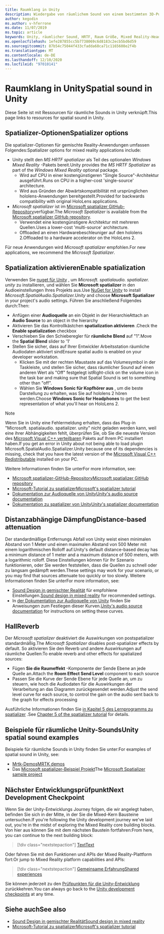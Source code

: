 ```yaml
---
title: Raumklang in Unity
description: Wiedergabe von räumlichem Sound von einem bestimmten 3D-Punkt in der Unity-Szene.
author: kegodin
ms.author: v-hferrone
ms.date: 11/07/2019
ms.topic: article
keywords: Unity, räumlicher Sound, HRTF, Raum Größe, Mixed Reality-Headset, Windows Mixed Reality-Headset, Virtual Reality-Headset, mrtk, Mixed Reality Toolkit, spatializer, Reverb
ms.openlocfilehash: 1efe287855cc5b7738069c6d8183c2ecb5bd6d59
ms.sourcegitcommit: 87b54c75044f433cfadda68ca71c1165608e2f4b
ms.translationtype: MT
ms.contentlocale: de-DE
ms.lasthandoff: 12/10/2020
ms.locfileid: "97010141"
---
```

# <a name="spatial-sound-in-unity"></a><span data-ttu-id="08595-104">Raumklang in Unity</span><span class="sxs-lookup"><span data-stu-id="08595-104">Spatial sound in Unity</span></span>

<span data-ttu-id="08595-105">Diese Seite ist mit Ressourcen für räumliche Sounds in Unity verknüpft.</span><span class="sxs-lookup"><span data-stu-id="08595-105">This page links to resources for spatial sound in Unity.</span></span>

## <a name="spatializer-options"></a><span data-ttu-id="08595-106">Spatializer-Optionen</span><span class="sxs-lookup"><span data-stu-id="08595-106">Spatializer options</span></span>
<span data-ttu-id="08595-107">Die spatializer-Optionen für gemischte Reality-Anwendungen umfassen Folgendes:</span><span class="sxs-lookup"><span data-stu-id="08595-107">Spatializer options for mixed reality applications include:</span></span>
* <span data-ttu-id="08595-108">Unity stellt den *MS HRTF spatializer* als Teil des optionalen *Windows Mixed Reality* -Pakets bereit.</span><span class="sxs-lookup"><span data-stu-id="08595-108">Unity provides the *MS HRTF Spatializer* as part of the *Windows Mixed Reality* optional package.</span></span>
  * <span data-ttu-id="08595-109">Wird auf CPU in einer kostengünstigeren "Single Source"-Architektur ausgeführt.</span><span class="sxs-lookup"><span data-stu-id="08595-109">Runs on CPU in a higher-cost 'single-source' architecture.</span></span>
  * <span data-ttu-id="08595-110">Wird aus Gründen der Abwärtskompatibilität mit ursprünglichen hololens-Anwendungen bereitgestellt.</span><span class="sxs-lookup"><span data-stu-id="08595-110">Provided for backwards compatibility with original HoloLens applications.</span></span>
* <span data-ttu-id="08595-111">*Microsoft spatializer* ist im [Microsoft spatializer GitHub-Repository](https://github.com/microsoft/spatialaudio-unity)verfügbar.</span><span class="sxs-lookup"><span data-stu-id="08595-111">The *Microsoft Spatializer* is available from the [Microsoft spatializer GitHub repository](https://github.com/microsoft/spatialaudio-unity).</span></span>
  * <span data-ttu-id="08595-112">Verwendet eine kostengünstigere Architektur mit mehreren Quellen.</span><span class="sxs-lookup"><span data-stu-id="08595-112">Uses a lower-cost 'multi-source' architecture.</span></span>
  * <span data-ttu-id="08595-113">Offloaded an einen Hardwarebeschleuniger auf den hololens 2.</span><span class="sxs-lookup"><span data-stu-id="08595-113">Offloaded to a hardware accelerator on the HoloLens 2.</span></span> 

<span data-ttu-id="08595-114">Für neue Anwendungen wird *Microsoft spatializer* empfohlen.</span><span class="sxs-lookup"><span data-stu-id="08595-114">For new applications, we recommend the *Microsoft Spatializer*.</span></span>

## <a name="enable-spatialization"></a><span data-ttu-id="08595-115">Spatialization aktivieren</span><span class="sxs-lookup"><span data-stu-id="08595-115">Enable spatialization</span></span>

<span data-ttu-id="08595-116">Verwenden Sie [nuget für Unity](https://github.com/GlitchEnzo/NuGetForUnity/releases/latest) , um _Microsoft. spatialaudio. spatializer. unity_ zu installieren, und wählen Sie **Microsoft spatializer** in den Audioeinstellungen Ihres Projekts aus.</span><span class="sxs-lookup"><span data-stu-id="08595-116">Use [NuGet for Unity](https://github.com/GlitchEnzo/NuGetForUnity/releases/latest) to install _Microsoft.SpatialAudio.Spatializer.Unity_ and choose **Microsoft Spatializer** in your project's audio settings.</span></span> <span data-ttu-id="08595-117">Führen Sie anschließend Folgendes durch:</span><span class="sxs-lookup"><span data-stu-id="08595-117">Then:</span></span>
* <span data-ttu-id="08595-118">Anfügen einer **Audioquelle** an ein Objekt in der Hierarchie</span><span class="sxs-lookup"><span data-stu-id="08595-118">Attach an **Audio Source** to an object in the hierarchy</span></span>
* <span data-ttu-id="08595-119">Aktivieren Sie das Kontrollkästchen **spatialization aktivieren** .</span><span class="sxs-lookup"><span data-stu-id="08595-119">Check the **Enable spatialization** checkbox</span></span>
* <span data-ttu-id="08595-120">Verschieben Sie den Schieberegler für **räumliche Blend** auf "1".</span><span class="sxs-lookup"><span data-stu-id="08595-120">Move the **Spatial Blend** slider to '1'</span></span>
* <span data-ttu-id="08595-121">Stellen Sie sicher, dass auf Ihrer Entwickler Arbeitsstation räumliche Audiodaten aktiviert sind</span><span class="sxs-lookup"><span data-stu-id="08595-121">Ensure spatial audio is enabled on your developer workstation.</span></span> 
    * <span data-ttu-id="08595-122">Klicken Sie mit der rechten Maustaste auf das Volumesymbol in der Taskleiste, und stellen Sie sicher, dass räumlicher Sound auf einen anderen Wert als "Off" festgelegt ist</span><span class="sxs-lookup"><span data-stu-id="08595-122">Right-click on the volume icon in the task bar and making sure that Spatial Sound is set to something other than "off".</span></span> 
    * <span data-ttu-id="08595-123">Wählen Sie **Windows Sonic für Kopfhörer aus** , um die beste Darstellung zu erhalten, was Sie auf hololens 2 hören werden.</span><span class="sxs-lookup"><span data-stu-id="08595-123">Choose **Windows Sonic for Headphones** to get the best representation of what you'll hear on HoloLens 2.</span></span>

>[!NOTE]
><span data-ttu-id="08595-124">Wenn Sie in Unity eine Fehlermeldung erhalten, dass das Plug-in "Microsoft. spatialaudio. spatializer. unity" nicht geladen werden kann, weil eine ihrer Abhängigkeiten fehlt, überprüfen Sie, ob Sie die neueste Version des [Microsoft Visual C++ verteilbaren](https://support.microsoft.com/en-us/help/2977003/the-latest-supported-visual-c-downloads) Pakets auf Ihrem PC installiert haben.</span><span class="sxs-lookup"><span data-stu-id="08595-124">If you get an error in Unity about not being able to load plugin Microsoft.SpatialAudio.Spatializer.Unity because one of its dependencies is missing, check that you have the latest version of the [Microsoft Visual C++ Redistributable](https://support.microsoft.com/en-us/help/2977003/the-latest-supported-visual-c-downloads) installed on your PC.</span></span>

<span data-ttu-id="08595-125">Weitere Informationen finden Sie unter</span><span class="sxs-lookup"><span data-stu-id="08595-125">For more information, see:</span></span>
* [<span data-ttu-id="08595-126">Microsoft spatializer-GitHub-Repository</span><span class="sxs-lookup"><span data-stu-id="08595-126">Microsoft spatializer GitHub repository</span></span>](https://github.com/microsoft/spatialaudio-unity)
* [<span data-ttu-id="08595-127">Microsoft-Tutorial zu spatializer</span><span class="sxs-lookup"><span data-stu-id="08595-127">Microsoft's spatializer tutorial</span></span>](tutorials/unity-spatial-audio-ch1.md)
* [<span data-ttu-id="08595-128">Dokumentation zur Audioquelle von Unity</span><span class="sxs-lookup"><span data-stu-id="08595-128">Unity's audio source documentation</span></span>](https://docs.unity3d.com/2019.3/Documentation/Manual/class-AudioSource.html)
* [<span data-ttu-id="08595-129">Dokumentation zu spatializer von Unity</span><span class="sxs-lookup"><span data-stu-id="08595-129">Unity's spatializer documentation</span></span>](https://docs.unity3d.com/Manual/VRAudioSpatializer.html)

## <a name="distance-based-attenuation"></a><span data-ttu-id="08595-130">Distanzabhängige Dämpfung</span><span class="sxs-lookup"><span data-stu-id="08595-130">Distance-based attenuation</span></span>
<span data-ttu-id="08595-131">Der standardmäßige Entfernungs Abfall von Unity weist einen minimalen Abstand von 1 Meter und einen maximalen Abstand von 500 Meter mit einem logarithmischen Rolloff auf.</span><span class="sxs-lookup"><span data-stu-id="08595-131">Unity's default distance-based decay has a minimum distance of 1 meter and a maximum distance of 500 meters, with a logarithmic rolloff.</span></span> <span data-ttu-id="08595-132">Diese Einstellungen können für Ihr Szenario funktionieren, oder Sie werden feststellen, dass die Quellen zu schnell oder zu langsam gedämpft werden.</span><span class="sxs-lookup"><span data-stu-id="08595-132">These settings may work for your scenario, or you may find that sources attenuate too quickly or too slowly.</span></span> <span data-ttu-id="08595-133">Weitere Informationen finden Sie unter</span><span class="sxs-lookup"><span data-stu-id="08595-133">For more information, see:</span></span>
* <span data-ttu-id="08595-134">[Sound Design in gemischter Realität](../../design/spatial-sound-design.md) für empfohlene Einstellungen.</span><span class="sxs-lookup"><span data-stu-id="08595-134">[Sound design in mixed reality](../../design/spatial-sound-design.md) for recommended settings.</span></span>
* <span data-ttu-id="08595-135">In [der Dokumentation zur Audioquelle von Unity](https://docs.unity3d.com/2019.3/Documentation/Manual/class-AudioSource.html) finden Sie Anweisungen zum Festlegen dieser Kurven.</span><span class="sxs-lookup"><span data-stu-id="08595-135">[Unity's audio source documentation](https://docs.unity3d.com/2019.3/Documentation/Manual/class-AudioSource.html) for instructions on setting these curves.</span></span>

## <a name="reverb"></a><span data-ttu-id="08595-136">Hall</span><span class="sxs-lookup"><span data-stu-id="08595-136">Reverb</span></span>
<span data-ttu-id="08595-137">Der _Microsoft spatializer_ deaktiviert die Auswirkungen von postspatializer standardmäßig.</span><span class="sxs-lookup"><span data-stu-id="08595-137">The _Microsoft Spatializer_ disables post-spatializer effects by default.</span></span> <span data-ttu-id="08595-138">So aktivieren Sie den Reverb und andere Auswirkungen auf räumliche Quellen:</span><span class="sxs-lookup"><span data-stu-id="08595-138">To enable reverb and other effects for spatialized sources:</span></span>
* <span data-ttu-id="08595-139">Fügen **Sie die Raumeffekt** -Komponente der Sende Ebene an jede Quelle an.</span><span class="sxs-lookup"><span data-stu-id="08595-139">Attach the **Room Effect Send Level** component to each source</span></span>
* <span data-ttu-id="08595-140">Passen Sie die Kurve der Sende Ebene für jede Quelle an, um zu steuern, wie hoch die Audiodaten für die Auswirkungen der Verarbeitung an das Diagramm zurückgesendet werden.</span><span class="sxs-lookup"><span data-stu-id="08595-140">Adjust the send level curve for each source, to control the gain on the audio sent back to the graph for effects processing</span></span>

<span data-ttu-id="08595-141">Ausführliche Informationen finden Sie [in Kapitel 5 des Lernprogramms zu spatializer](tutorials/unity-spatial-audio-ch5.md) .</span><span class="sxs-lookup"><span data-stu-id="08595-141">See [Chapter 5 of the spatializer tutorial](tutorials/unity-spatial-audio-ch5.md) for details.</span></span>

## <a name="unity-spatial-sound-examples"></a><span data-ttu-id="08595-142">Beispiele für räumliche Unity-Sounds</span><span class="sxs-lookup"><span data-stu-id="08595-142">Unity spatial sound examples</span></span>
<span data-ttu-id="08595-143">Beispiele für räumliche Sounds in Unity finden Sie unter:</span><span class="sxs-lookup"><span data-stu-id="08595-143">For examples of spatial sound in Unity, see:</span></span>
* [<span data-ttu-id="08595-144">Mrtk-Demos</span><span class="sxs-lookup"><span data-stu-id="08595-144">MRTK demos</span></span>](https://github.com/microsoft/MixedRealityToolkit-Unity/tree/mrtk_release/Assets/MixedRealityToolkit.Examples/Demos/Audio)
* <span data-ttu-id="08595-145">Das [Microsoft spatializer-Beispiel Projekt](https://github.com/microsoft/spatialaudio-unity/tree/master/Samples/MicrosoftSpatializerSample)</span><span class="sxs-lookup"><span data-stu-id="08595-145">The [Microsoft Spatializer sample project](https://github.com/microsoft/spatialaudio-unity/tree/master/Samples/MicrosoftSpatializerSample)</span></span>

## <a name="next-development-checkpoint"></a><span data-ttu-id="08595-146">Nächster Entwicklungsprüfpunkt</span><span class="sxs-lookup"><span data-stu-id="08595-146">Next Development Checkpoint</span></span>

<span data-ttu-id="08595-147">Wenn Sie der Unity-Entwicklungs Journey folgen, die wir angelegt haben, befinden Sie sich in der Mitte, in der Sie die Mixed-Kern Bausteine untersuchen.</span><span class="sxs-lookup"><span data-stu-id="08595-147">If you're following the Unity development journey we've laid out, you're in the midst of exploring the Mixed Reality core building blocks.</span></span> <span data-ttu-id="08595-148">Von hier aus können Sie mit dem nächsten Baustein fortfahren:</span><span class="sxs-lookup"><span data-stu-id="08595-148">From here, you can continue to the next building block:</span></span>

> [!div class="nextstepaction"]
> [<span data-ttu-id="08595-149">Text</span><span class="sxs-lookup"><span data-stu-id="08595-149">Text</span></span>](text-in-unity.md)

<span data-ttu-id="08595-150">Oder fahren Sie mit den Funktionen und APIs der Mixed Reality-Plattform fort:</span><span class="sxs-lookup"><span data-stu-id="08595-150">Or jump to Mixed Reality platform capabilities and APIs:</span></span>

> [!div class="nextstepaction"]
> [<span data-ttu-id="08595-151">Gemeinsame Erfahrung</span><span class="sxs-lookup"><span data-stu-id="08595-151">Shared experiences</span></span>](shared-experiences-in-unity.md)

<span data-ttu-id="08595-152">Sie können jederzeit zu den [Prüfpunkten für die Unity-Entwicklung](unity-development-overview.md#2-core-building-blocks) zurückkehren.</span><span class="sxs-lookup"><span data-stu-id="08595-152">You can always go back to the [Unity development checkpoints](unity-development-overview.md#2-core-building-blocks) at any time.</span></span>

## <a name="see-also"></a><span data-ttu-id="08595-153">Siehe auch</span><span class="sxs-lookup"><span data-stu-id="08595-153">See also</span></span>
* [<span data-ttu-id="08595-154">Sound Design in gemischter Realität</span><span class="sxs-lookup"><span data-stu-id="08595-154">Sound design in mixed reality</span></span>](../../design/spatial-sound-design.md)
* [<span data-ttu-id="08595-155">Microsoft-Tutorial zu spatializer</span><span class="sxs-lookup"><span data-stu-id="08595-155">Microsoft's spatializer tutorial</span></span>](tutorials/unity-spatial-audio-ch1.md)
